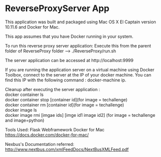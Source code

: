 # ReverseProxyServer App

This application was built and packaged using Mac OS X El Captain version 10.11.6 and Docker for Mac.

This app assumes that you have Docker running in your system.

To run this reverse proxy server application:
Execute this from the parent folder of ReverseProxy folder --> ./ReverseProxy/run.sh

The server application can be accessed at http://localhost:9999 

If you are running the application server on a virtual machine using Docker Toolbox, connect to the server at the IP of your docker machine. You can find this IP with the following command : docker-machine ip.

Cleanup after executing the server application : <br />
docker container ls <br />
docker container stop [container id](for image = techallenge)<br />
docker container rm [container id](for image = techallenge) <br />
docker image ls <br />
docker image rmi [imgae ids] [imge id1 image id2] (for image = techallenge and image=python) <br />

Tools Used:
Flask Webframework
Docker for Mac https://docs.docker.com/docker-for-mac/

Nexbus's Documentation referred:
http://www.nextbus.com/xmlFeedDocs/NextBusXMLFeed.pdf

